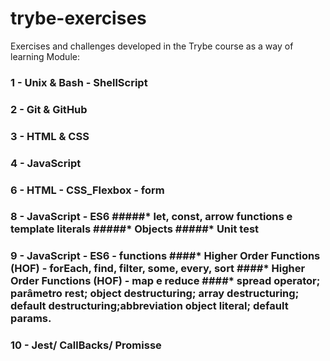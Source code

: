 # trybe-exercises
Exercises and challenges developed in the Trybe course as a way of learning
Module:

<h3> 1 - Unix & Bash - ShellScript
<h3> 2 - Git & GitHub
<h3> 3 - HTML & CSS 
<h3> 4 - JavaScript
<h3> 6 - HTML - CSS_Flexbox - form
<h3> 8 - JavaScript - ES6
#####* let, const, arrow functions e template literals
#####* Objects
#####* Unit test
<h3> 9 - JavaScript - ES6 - functions 
####* Higher Order Functions (HOF) - forEach, find, filter, some, every, sort
####* Higher Order Functions (HOF) - map e reduce
####* spread operator; parâmetro rest; object destructuring; array destructuring; default destructuring;abbreviation object literal; default params.
<h3> 10 - Jest/ CallBacks/ Promisse
